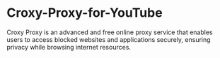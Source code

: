 # Croxy-Proxy-for-YouTube
Croxy Proxy is an advanced and free online proxy service that enables users to access blocked websites and applications securely, ensuring privacy while browsing internet resources.
